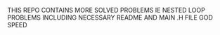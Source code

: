 THIS REPO CONTAINS MORE SOLVED PROBLEMS
IE NESTED LOOP PROBLEMS
INCLUDING NECESSARY README AND MAIN .H FILE
GOD SPEED
